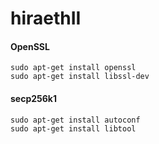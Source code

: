 # hiraethII
#### OpenSSL
```
sudo apt-get install openssl
sudo apt-get install libssl-dev
```
#### secp256k1
```
sudo apt-get install autoconf
sudo apt-get install libtool
```



    
    



